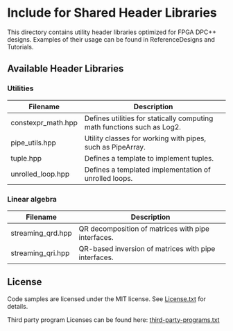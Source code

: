 # Include for Shared Header Libraries
This directory contains utility header libraries optimized for FPGA DPC++ designs. Examples of their usage can be found in ReferenceDesigns and Tutorials.

## Available Header Libraries

### Utilities

| Filename       | Description
---              |---
| constexpr_math.hpp | Defines utilities for statically computing math functions such as Log2.
| pipe_utils.hpp | Utility classes for working with pipes, such as PipeArray.
| tuple.hpp | Defines a template to implement tuples.
| unrolled_loop.hpp | Defines a templated implementation of unrolled loops.

### Linear algebra

| Filename       | Description
---              |---
| streaming_qrd.hpp | QR decomposition of matrices with pipe interfaces.
| streaming_qri.hpp | QR-based inversion of matrices with pipe interfaces.

## License
Code samples are licensed under the MIT license. See
[License.txt](https://github.com/oneapi-src/oneAPI-samples/blob/master/License.txt) for details.

Third party program Licenses can be found here: [third-party-programs.txt](https://github.com/oneapi-src/oneAPI-samples/blob/master/third-party-programs.txt)

